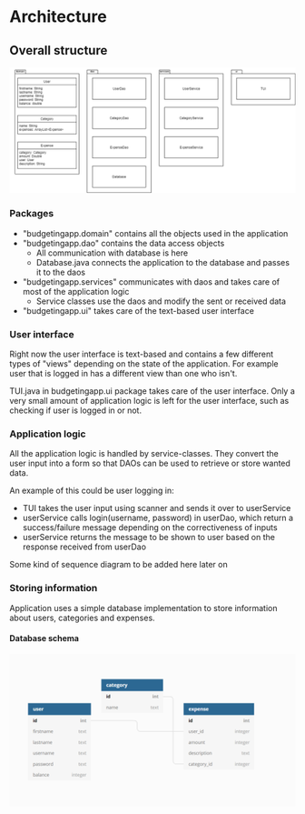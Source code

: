 # Architecture

## Overall structure

<img src=https://github.com/mmatila/ot-harjoitustyo/blob/master/documentation/images/ClassArchitecture.png/>

### Packages

* "budgetingapp.domain" contains all the objects used in the application
* "budgetingapp.dao" contains the data access objects
  * All communication with database is here
  * Database.java connects the application to the database and passes it to the daos
* "budgetingapp.services" communicates with daos and takes care of most of the application logic
  * Service classes use the daos and modify the sent or received data
* "budgetingapp.ui" takes care of the text-based user interface

### User interface

Right now the user interface is text-based and contains a few different types of "views" depending on the state of the application. For example user that is logged in has a different view than one who isn't.  

TUI.java in budgetingapp.ui package takes care of the user interface. Only a very small amount of application logic is left for the user interface, such as checking if user is logged in or not.

### Application logic 

All the application logic is handled by service-classes. They convert the user input into a form so that DAOs can be used to retrieve or store wanted data.  

An example of this could be user logging in:
* TUI takes the user input using scanner and sends it over to userService
* userService calls login(username, password) in userDao, which return a success/failure message depending on the correctiveness of inputs
* userService returns the message to be shown to user based on the response received from userDao  

Some kind of sequence diagram to be added here later on

### Storing information

Application uses a simple database implementation to store information about users, categories and expenses. 

#### Database schema

<img src=https://github.com/mmatila/ot-harjoitustyo/blob/master/documentation/images/databaseSchema.png/>

